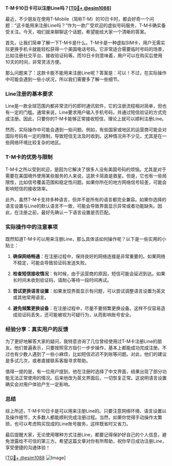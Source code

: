 **T-M卡10日卡可以注册Line吗？[[TG💪+ @esim1088](https://t.me/s/esim1088)]**

最近，不少朋友在使用T-Mobile（简称T-M）的10日卡时，都会好奇一个问题：“这卡能用来注册Line吗？”作为一款广受欢迎的虚拟号码服务，T-M卡确实备受关注。今天，咱们就来聊聊这个话题，希望能给大家一个清晰的答案。

首先，让我们简单了解一下T-M卡是什么。T-M卡是一种虚拟SIM卡，用户无需实际更换手机卡就能轻松获得一个美国电话号码。它非常适合需要临时号码的场景，比如注册社交平台、接收验证码等。而10日卡则意味着，用户可以在购买后使用10天的时间，非常灵活方便。

那么问题来了：这款卡能不能用来注册Line呢？答案是：可以！不过，在实际操作中可能会遇到一些小状况，所以我们需要多了解一些细节。

### Line注册的基本要求

Line是一款全球范围内都非常流行的即时通讯软件，它的注册流程相对简单，但也有一定的门槛。通常来说，Line要求用户输入手机号码，并通过短信验证的方式完成注册。因此，只要你的T-M卡能够正常接收短信，理论上就可以顺利注册Line。

然而，实际操作中可能会遇到一些问题。例如，有些国家或地区的运营商可能会对国际号码有一定的限制，导致短信无法及时收到。这种情况并不少见，尤其是在一些网络环境比较复杂的地区。

### T-M卡的优势与限制

T-M卡之所以受到欢迎，是因为它解决了很多人没有美国号码的烦恼。尤其是对于需要在美国境外使用某些服务的人来说，这款卡简直是救星。但是，它也有一些局限性，比如信号覆盖范围和稳定性问题。如果你所在的地方网络信号较差，可能会影响短信的接收效率。

此外，虽然T-M卡支持多种语言，但并不是所有的语言都完全兼容。如果你选择的语言设置与Line的默认语言不一致，可能会导致界面显示异常或者功能缺失。因此，在注册之前，最好先确认一下语言设置是否匹配。

### 实际操作中的注意事项

既然知道T-M卡可以用来注册Line，那么具体该如何操作呢？以下是一些实用的小贴士：

1. **确保网络畅通**：在注册过程中，保持良好的网络连接是非常重要的。如果网络不稳定，可能会导致验证码发送失败。
   
2. **检查短信接收情况**：有时候，由于运营商的原因，短信可能会延迟到达。如果长时间未收到验证码，请耐心等待一段时间再试。

3. **尝试更换语言设置**：如果发现界面显示有问题，可以尝试调整语言设置为英文或其他常用语言。

4. **避免频繁更换设备**：在注册过程中，尽量不要频繁更换设备。这样不仅容易造成验证码丢失，还可能被视为可疑行为，从而影响账号安全。

### 经验分享：真实用户的反馈

为了更好地解答大家的疑问，我特意咨询了几位曾经使用过T-M卡注册Line的朋友。他们普遍表示，只要按照官方指引一步步操作，基本上都能成功完成注册。不过也有少数人遇到了一些小麻烦，比如短信迟迟不到账等问题。对此，他们的建议是多试几次，或者直接联系客服寻求帮助。

值得一提的是，有一位用户提到，他在注册时选择了中文界面，结果出现了部分功能无法正常使用的情况。后来他改为英文界面后，一切恢复正常。这说明语言设置确实会对用户体验产生一定影响。

### 总结

综上所述，T-M卡10日卡是可以用来注册Line的。只要注意网络环境、语言设置以及操作细节，大多数人都能顺利完成注册过程。当然，如果你觉得手动操作太繁琐，也可以考虑购买现成的Line账号服务，这样既省时又省力。

最后提醒大家，无论使用哪种方式注册Line，都要记得保护好自己的个人信息，避免泄露给不可信的第三方。希望这篇文章对你有所帮助，祝你早日成功注册Line，享受便捷的沟通体验！

[[TG💪+ @esim1088](https://t.me/s/esim1088) ![Image](https://i.postimg.cc/4NQfJmqS/Snipaste-2025-05-13-00-14-12.png)]